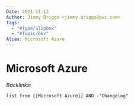 ```yaml
---
Date: 2021-11-12
Author: Jimmy Briggs <jimmy.briggs@pwc.com>
Tags:
  - "#Type/Slipbox"
  - "#Topic/Dev"
Alias: Microsoft Azure
---
```


# Microsoft Azure

*Backlinks:*

````dataview
list from [[Microsoft Azure]] AND -"Changelog"
````
